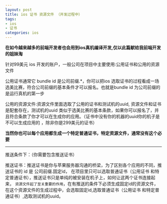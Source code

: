 ```yaml
---
layout: post
title: ios 证书 资源文件 （开发过程中）
tags:
- ios 
- 证书
categories: ios 
---
```

 
 **在如今越来越多的前端开发者也会用到ios真机编译开发,仅以此篇献给我前端开发的姐妹淘**
 
针对99美元 ios 开发的账户，一般公司在项目中主要使用:公用证书和公用的资源文件

公用证书通常它 bundle id 是公司前缀.*，你可以把ios 选取证书的过程看成一场选美比赛，符合公司前缀的基本条件才可以报名。也就是bundle id 为公司前缀的是运行真机的第一步

公用的资源文件:资源文件里面选取了公用的证书和测试机的uuid, 资源文件和证书是配套存在，测试机的uuid 类似于选美比赛的基本条款，如果你可以报名了，并且符合条款了你才可以在生成你的应用。（证书中没有你的机器的uuid你的机子是不可以生成应用的 ，除非你是299美元的证书）

**当然你也可以每个应用都生成一个特定普通证书，特定资源文件，通常没有这个必要**

----------

推送条件下：（你需要包含推送证书）

推送证书：推送证书是你与苹果服务器沟通的桥梁，为了区别各个应用的不同，推送证书的 id 是 公司前缀.固定id， 在项目里只可以选取普通证书（公用证书 和特定普通证书），推送证书只是单纯的被安装在机子上，如何让这两个证书连接起来， `资源文件起了至关重要的作用`，在有推送的条件下必须生成固定id的资源文件，
在这个资源文件的生成过程中，会选取固定id,选取普通证书（公用证书 和特定普通证书）,选取测试机的uuid。
      






 

  